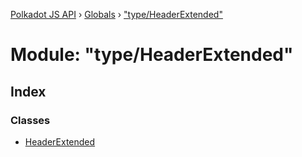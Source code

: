 [Polkadot JS API](../README.md) › [Globals](../globals.md) › ["type/HeaderExtended"](_type_headerextended_.md)

# Module: "type/HeaderExtended"

## Index

### Classes

* [HeaderExtended](../classes/_type_headerextended_.headerextended.md)
